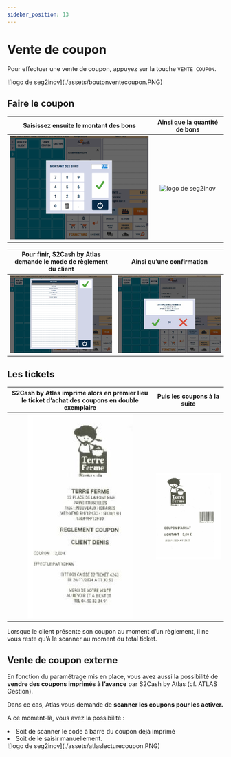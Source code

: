 ```yaml
---
sidebar_position: 13
---
```


# Vente de coupon

Pour effectuer une vente de coupon, appuyez sur la touche ```VENTE COUPON```.

<div className="contenaireImg">
    ![logo de seg2inov](./assets/boutonventecoupon.PNG)
</div>

 ## Faire le coupon

| Saisissez ensuite le **montant des bons**  | Ainsi que la **quantité de bons** | 
|:-----------:|:----:|
| ![logo de seg2inov](./assets/saisiemontantbon.PNG)      |  ![logo de seg2inov](./assets/saisiequantitémontantbon.PNG) |

|Pour finir, S2Cash by Atlas demande le **mode de règlement du client**  | Ainsi qu’une **confirmation** | 
|:-----------:|:----:|
| ![logo de seg2inov](./assets/moderglementbon.PNG)      |  ![logo de seg2inov](./assets/validebon.PNG) |

## Les tickets

|S2Cash by Atlas imprime alors en premier lieu le **ticket d’achat des coupons** en double exemplaire | Puis les coupons à la suite | 
|:-----------:|:----:|
| ![logo de seg2inov](./assets/ticketachatcoupon.PNG)      |  ![logo de seg2inov](./assets/ticketcoupon.PNG) |


Lorsque le client présente son coupon au moment d’un règlement, il ne vous reste qu’à le scanner au moment du total ticket.


## Vente de coupon externe

En fonction du paramétrage mis en place, vous avez aussi la possibilité de **vendre des coupons imprimés à l’avance** par S2Cash by Atlas (cf. ATLAS Gestion). 


Dans ce cas, Atlas vous demande de **scanner les coupons pour les activer.**

A ce moment-là, vous avez la possibilité :

<li> Soit de scanner le code à barre du coupon déjà imprimé </li>
<li> Soit de le saisir manuellement. </li>

<div className="contenaireImg">
    ![logo de seg2inov](./assets/atlaslecturecoupon.PNG)
</div>